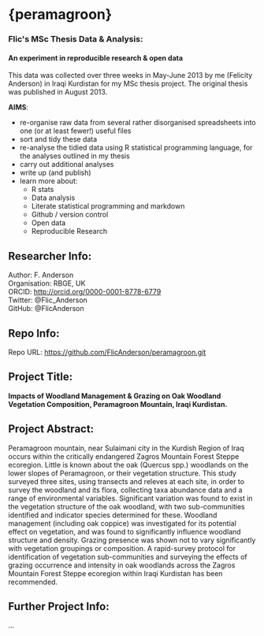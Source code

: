 {peramagroon}
===========

### Flic's MSc Thesis Data &amp; Analysis:   
#### An experiment in reproducible research &amp; open data

This data was collected over three weeks in May-June 2013 by me (Felicity Anderson) in Iraqi Kurdistan for my MSc thesis project.  The original thesis was published in August 2013.

**AIMS**: 

  * re-organise raw data from several rather disorganised spreadsheets into one (or at least fewer!) useful files
  * sort and tidy these data 
  * re-analyse the tidied data using R statistical programming language, for the analyses outlined in my thesis
  * carry out additional analyses
  * write up (and publish)
  * learn more about: 
    * R stats
    * Data analysis
    * Literate statistical programming and markdown
    * Github / version control
    * Open data
    * Reproducible Research   

## Researcher Info:     

Author: F. Anderson    
Organisation: RBGE, UK     
ORCID: http://orcid.org/0000-0001-8778-6779     
Twitter: @Flic_Anderson     
GitHub: @FlicAnderson     

## Repo Info: 

Repo URL: https://github.com/FlicAnderson/peramagroon.git

## Project Title: 

**Impacts of Woodland Management & Grazing on Oak Woodland Vegetation Composition, Peramagroon Mountain, Iraqi Kurdistan.**

## Project Abstract:    

Peramagroon mountain, near Sulaimani city in the Kurdish Region of Iraq occurs within the critically endangered Zagros Mountain Forest Steppe ecoregion. Little is known about the oak (Quercus spp.) woodlands on the lower slopes of Peramagroon, or their vegetation structure. This study surveyed three sites, using transects and releves at each site, in order to survey the woodland and its flora, collecting taxa abundance data and a range of environmental variables. Significant variation was found to exist in the vegetation structure of the oak woodland, with two sub-communities identified and indicator species determined for these. Woodland management (including oak coppice) was investigated for its potential effect on vegetation, and was found to significantly influence woodland structure and density. Grazing presence was shown not to vary significantly with vegetation groupings or composition. A rapid-survey protocol for identification of vegetation sub-communities and surveying the effects of grazing occurrence and intensity in oak woodlands across the Zagros Mountain Forest Steppe ecoregion within Iraqi Kurdistan has been recommended.

## Further Project Info:
...